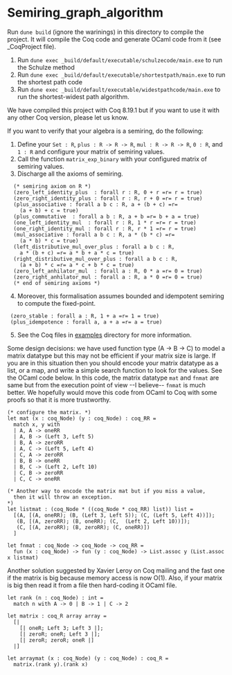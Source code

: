 # Semiring_graph_algorithm
Run `dune build` (ignore the warinings) in this directory to compile the project. It will compile the Coq code and 
generate OCaml code from it (see _CoqProject file). 
1. Run `dune exec _build/default/executable/schulzecode/main.exe` to run the Schulze method 
2. Run `dune exec _build/default/executable/shortestpath/main.exe` to run the shortest path code 
3. Run `dune exec _build/default/executable/widestpathcode/main.exe` to run the shortest-widest path algorithm. 
    
We have compiled this project with Coq 8.19.1 but if you want to use it with any other Coq version, please let us know. 


If you want to verify that your algebra is a semiring, do the following:
1. Define your `Set : R`, `plus : R -> R -> R`, `mul : R -> R -> R`, `0 : R`, and `1 : R` and configure your matrix of semiring values.
2. Call the function `matrix_exp_binary` with your configured matrix of semiring values.
3. Discharge all the axioms of semiring.
  ```
    (* semiring axiom on R *)
    (zero_left_identity_plus  : forall r : R, 0 + r =r= r = true)
    (zero_right_identity_plus : forall r : R, r + 0 =r= r = true)
    (plus_associative : forall a b c : R, a + (b + c) =r= 
      (a + b) + c = true)
    (plus_commutative  : forall a b : R, a + b =r= b + a = true)
    (one_left_identity_mul  : forall r : R, 1 * r =r= r = true)
    (one_right_identity_mul : forall r : R, r * 1 =r= r = true)
    (mul_associative : forall a b c : R, a * (b * c) =r= 
      (a * b) * c = true)
    (left_distributive_mul_over_plus : forall a b c : R, 
      a * (b + c) =r= a * b + a * c = true)
    (right_distributive_mul_over_plus : forall a b c : R, 
      (a + b) * c =r= a * c + b * c = true)
    (zero_left_anhilator_mul  : forall a : R, 0 * a =r= 0 = true)
    (zero_right_anhilator_mul : forall a : R, a * 0 =r= 0 = true)
    (* end of semiring axioms *)

  ```
4. Moreover, this formalisation assumes bounded and idempotent semiring to compute the fixed-point.
  ```
   (zero_stable : forall a : R, 1 + a =r= 1 = true) 
   (plus_idempotence : forall a, a + a =r= a = true)
  ``` 
5. See the Coq files in [examples](./examples/) directory for more information.


Some design decisions: we have used function type (A -> B -> C) to model a matrix datatype but this may not be efficient if your matrix size is large. 
If you are in this situation then you should encode your matrix datatype as a list, or a map, and write a simple search function to look for the values. 
See the OCaml code below. In this code, the matrix datatype `mat` and `fnmat` are same but from the execution point of view --I believe-- 
`fnmat` is much better. We hopefully would move this code from OCaml to Coq with some proofs so that it is more trustworthy. 

```
(* configure the matrix. *)
let mat (x : coq_Node) (y : coq_Node) : coq_RR = 
  match x, y with
  | A, A -> oneRR
  | A, B -> (Left 3, Left 5) 
  | B, A -> zeroRR 
  | A, C -> (Left 5, Left 4)
  | C, A -> zeroRR 
  | B, B -> oneRR
  | B, C -> (Left 2, Left 10) 
  | C, B -> zeroRR 
  | C, C -> oneRR  

(* Another way to encode the matrix mat but if you miss a value, 
  then it will throw an exception. 
*)
let listmat : (coq_Node * ((coq_Node * coq_RR) list)) list =
  [(A, [(A, oneRR); (B, (Left 3, Left 5)); (C, (Left 5, Left 4))]);
   (B, [(A, zeroRR); (B, oneRR); (C,  (Left 2, Left 10))]);
   (C, [(A, zeroRR); (B, zeroRR); (C, oneRR)])
  ]

let fnmat : coq_Node -> coq_Node -> coq_RR = 
  fun (x : coq_Node) -> fun (y : coq_Node) -> List.assoc y (List.assoc x listmat)  
```

Another solution suggested by Xavier Leroy on Coq mailing and the fast one if the matrix is big 
because memory access is now O(1). Also, if your matrix is big then read it from a file then hard-coding it 
OCaml file.  

```
let rank (n : coq_Node) : int =
  match n with A -> 0 | B -> 1 | C -> 2 

let matrix : coq_R array array = 
  [|
    [| oneR; Left 3; Left 3 |];
    [| zeroR; oneR; Left 3 |];
    [| zeroR; zeroR; oneR |]
  |]

let arraymat (x : coq_Node) (y : coq_Node) : coq_R = 
  matrix.(rank y).(rank x)

```
